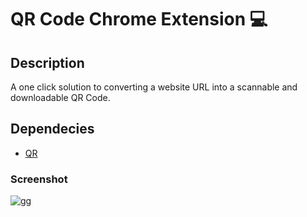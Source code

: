 # QR Code Chrome Extension 💻

## Description

 A one click solution to converting a website URL into a scannable and downloadable QR Code.

## Dependecies
 * [QR](https://github.com/davidshimjs/qrcodejs)
 
### Screenshot
![gg](https://user-images.githubusercontent.com/60890281/97255350-602b5b00-184b-11eb-846c-387ce8040022.PNG)
